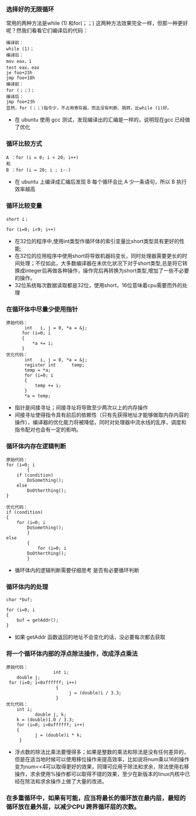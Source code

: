 ### 选择好的无限循环

常用的两种方法是while (1) 和for(；；) 这两种方法效果完全一样，但那一种更好呢？然我们看看它们编译后的代码：  

```
编译前：  
while (1)；  
编译后：  
mov eax，1  
test eax，eax
je foo+23h
jmp foo+18h 
编译前：
for (；；)；
编译后：
jmp foo+23h
显然，for (；；)指令少，不占用寄存器，而且没有判断、跳转，比while (1)好。
```

* 在 ubuntu 使用 gcc 测试，发现编译出的汇编是一样的，说明现在gcc 已经做了优化

### 循环比较方式 

```
A ：for (i = 0; i < 20; i++) 
和 
B ：for (i = 20; i ; i--)
```

* 在 ubuntu 上编译成汇编后发现
B 每个循环会比 A 少一条语句，所以 B 执行效率越高 

### 循环比较变量
```
short i；

for (i=0; i<9; i++)
```

* 在32位的程序中,使用int类型作循环体的索引变量比short类型具有更好的性能;
* 在32位的应用程序中使用short将导致机器码变长，同时处理器需要更长的时间处理；不仅如此，大多数编译器在未优化状况下对于short类型,总是将它转换成integer后再做各种操作，操作完后再转换为short类型,增加了一些不必要的操作。
* 32位系统每次数据读取都是32位，使用short，16位意味着cpu需要而外的处理

### 在循环体中尽量少使用指针
```
原始代码：
       int   i, j = 0, *a = &j;
      for (i=0; i
      {
          *a += i;
      }
优化代码：
       int   i, j = 0, *a = &j;
       register int      temp;
       temp = *a;
       for (i=0; i
       {
           temp += i;
       }
       *a = temp;
```

* 指针是间接寻址；间接寻址将导致至少两次以上的内存操作
* 间接寻址使得指令具有前后的依赖性（只有先获得地址才能够做取内存内容的操作），编译器的优化能力将被降低，同时对处理器中流水线的乱序，调度和指令配对也会有一定的影响。

### 循环体内存在逻辑判断

```
原始代码：
for (i=0; i
        {
    if (condition)
        DoSomething();
    else
        DoOtherthing();
}

优化代码：
if (condition)
{
    for (i=0; i
        DoSomething();
        }
else
        {
            for (i=0; i
        DoOtherthing();
        }
```

* 循环体内的逻辑判断需要仔细思考 是否有必要循环判断

### 循环体内的处理

```
char *buf;

for (i=0; i
{
    buf = getAddr();    
}
```

* 如果 getAddr 函数返回的地址不会变化的话，没必要每次都去获取

### 将一个循环体内部的浮点除法操作，改成浮点乘法 
```
原始代码：
                  int i;
    double j;
 for (i=0; i<0xffffff; i++)
                   {
                        j = (double)i / 3.3;
                   }
优化代码：
    int i;
           double j, k;
    k = (double)1.0 / 3.3;
    for (i=0; i<0xffffff; i++)
    {
           j = (double)i * k;
     }
```

* 浮点数的除法比乘法要慢得多；如果是整数的乘法和除法是没有任何差异的，但是在适当地时候可以使用移位操作来提高效率，比如说将num乘以16的操作变为num<<4可以取得更好的效果，同理可应用于除法和求余，除法使用右移操作，求余使用%操作都可以取得不错的效果，至少在新版本的linux内核中已经在除法和求余操作上做了大量的改进。

### 在多重循环中，如果有可能，应当将最长的循环放在最内层，最短的循环放在最外层，以减少CPU 跨界循环层的次数。 
